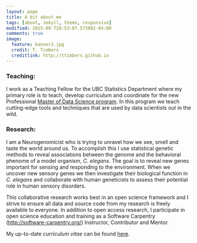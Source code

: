 ```yaml
---
layout: page
title: A bit about me
tags: [about, Jekyll, theme, responsive]
modified: 2015-09-T20:53:07.573882-04:00
comments: true
image:
  feature: banner2.jpg
  credit: T. Timbers
  creditlink: http://ttimbers.github.io
---
```

### Teaching: 
I work as a Teaching Fellow for the UBC Statistics Department where my primary role is to teach, develop curriculum and coordinate for the new Professional [Master of Data Science program](http://masterdatascience.science.ubc.ca/). In this program we teach cutting-edge tools and techniques that are used by data scientists out in the wild. 

### Research:
I am a Neurogenomicist who is trying to unravel how we see, smell and taste the world around us. To accomplish this I use statistical genetic methods to reveal associations between the genome and the behavioral phenome of a model organism, *C. elegans*. The goal is to reveal new genes important for sensing and responding to the environment. When we uncover new sensory genes we then investigate their biological function in *C. elegans* and collaborate with human geneticists to assess their potential role in human sensory disorders. 

This collaborative research works best in an open science framework and I strive to ensure all data and source code from my research is freely available to everyone. In addition to open access research, I participate in open science education and training as a Software Carpentry (http://software-carpentry.org/) Instructor, Contributor and Mentor.

My up-to-date *curriculum vitae* can be found [here](Timbers_CV.md).
